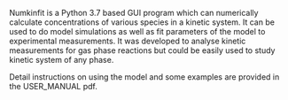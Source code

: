 
Numkinfit is a Python 3.7 based GUI program which can numerically calculate concentrations of various species in 
a kinetic system. It can be used to do model simulations as well as fit parameters of the model to experimental 
measurements. It was developed to analyse kinetic measurements for gas phase reactions but could be easily used to 
study kinetic system of any phase. 

Detail instructions on using the model and some examples are provided in the USER_MANUAL pdf.  
